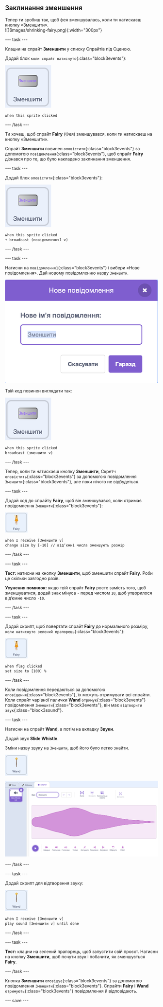 ## Заклинання зменшення

<div style="display: flex; flex-wrap: wrap">
<div style="flex-basis: 200px; flex-grow: 1; margin-right: 15px;">
Тепер ти зробиш так, щоб фея зменшувалась, коли ти натискаєш кнопку «Зменшити».
</div>
<div>
![](images/shrinking-fairy.png){:width="300px"}
</div>
</div>

--- task ---

Клацни на спрайт **Зменшити** у списку Спрайтів під Сценою.

Додай блок `коли спрайт натиснуто`{:class="block3events"}:

![](images/shrink-icon.png)

```blocks3
when this sprite clicked
```

--- /task ---

Ти хочеш, щоб спрайт **Fairy** (Фея) зменшувався, коли ти натискаєш на кнопку «Зменшити».

Спрайт **Зменшити** повинен `оповістити`{:class="block3events"} за допомогою `повідомлення`{:class="block3events"}, щоб спрайт **Fairy** дізнався про те, що було накладено заклинання зменшення.

--- task ---

Додай блок `оповістити`{:class="block3events"}:

![](images/shrink-icon.png)

```blocks3
when this sprite clicked
+ broadcast (повідомлення1 v)
```

--- /task ---

--- task ---

Натисни на `повідомлення1`{:class="block3events"} і вибери «Нове повідомлення». Дай новому повідомленню назву `Зменшити`.

![Діалогове вікно нового повідомлення з введеним словом «Зменшити».](images/new-message.png)

Твій код повинен виглядати так:

![](images/shrink-icon.png)

```blocks3
when this sprite clicked
broadcast (зменшити v)
```

--- /task ---

Тепер, коли ти натискаєш кнопку **Зменшити**, Скретч `оповістить`{:class="block3events"} за допомогою повідомлення `Зменшити`{:class="block3events"}, але поки нічого не відбудеться.

--- task ---

Додай код до спрайту **Fairy**, щоб він зменшувався, коли отримає повідомлення `Зменшити`{:class="block3events"}:

![](images/fairy-icon.png)

```blocks3
when I receive [Зменшити v]
change size by [-10] // відʼємні числа зменшують розмір
```

--- /task ---

--- task ---

**Тест:** натисни на кнопку **Зменшити**, щоб зменшити спрайт **Fairy**. Роби це скільки завгодно разів.

**Усунення помилок:** якщо твій спрайт **Fairy** росте замість того, щоб зменшуватися, додай знак мінуса `-` перед числом `10`, щоб утворилося відʼємне число `-10`.

--- /task ---

--- task ---

Додай скрипт, щоб повертати спрайт **Fairy** до нормального розміру, `коли натиснуто зелений прапорець`{:class="block3events"}:

![](images/fairy-icon.png)

```blocks3
when flag clicked
set size to [100] %
```

--- /task ---

Коли повідомлення передаються за допомогою `оповіщення`{:class="block3events"}, їх можуть отримувати всі спрайти. Коли спрайт чарівної палички **Wand** `отримує`{:class="block3events"} повідомлення `Зменшити`{:class="block3events"}, він має `відтворити звук`{:class="block3sound"}.

--- task ---

Натисни на спрайт **Wand**, а потім на вкладку **Звуки**.

Додай звук **Slide Whistle**.

Зміни назву звуку на `Зменшити`, щоб його було легко знайти.

![](images/wand-sprite-icon.png)

![Вкладка «Звуки» з доданим звуком Slide Whistle, перейменованим на «Зменшити» у властивості «Звук».](images/slide-whistle.png)

--- /task ---

--- task ---

Додай скрипт для відтворення звуку:

![](images/wand-sprite-icon.png)

```blocks3
when I receive [Зменшити v]
play sound [Зменшити v] until done

```

--- /task ---

--- task ---

**Тест:** клацни на зелений прапорець, щоб запустити свій проєкт. Натисни на кнопку **Зменшити**, щоб почути звук і побачити, як зменшується **Fairy**.

--- /task ---

Кнопка **Зменшити** `оповіщує`{:class="block3events"} за допомогою повідомлення `Зменшити`{:class="block3events"}. Спрайти **Fairy** і **Wand** `отримують`{:class="block3events"} повідомлення й відповідають.

--- save ---
